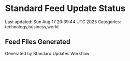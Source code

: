 # Standard Feed Update Status
Last updated: Sun Aug 17 20:39:44 UTC 2025
Categories: technology,business,world

## Feed Files Generated

Generated by Standard Updates Workflow
